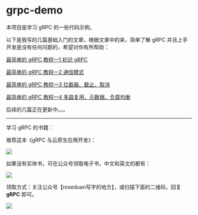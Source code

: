 # grpc-demo

本项目是学习 gRPC 的一些代码示例。

以下是我写的几篇基础入门的文章，根据文章中的来，简单了解 gRPC 并且上手开发是没有任何问题的，希望对你有所帮助：

[最简单的 gRPC 教程—1 初识 gRPC](https://zhuanlan.zhihu.com/p/359968500)

[最简单的 gRPC 教程—2 通信模式](https://zhuanlan.zhihu.com/p/360355222)

[最简单的 gRPC 教程—3 拦截器、截止、取消](https://zhuanlan.zhihu.com/p/361913816)

[最简单的 gRPC 教程—4 多路复用、元数据、负载均衡](https://zhuanlan.zhihu.com/p/364325400)

后续的几篇正在更新中。。。

***

学习 gRPC 的书籍：

推荐这本《gRPC 与云原生应用开发》：

![](https://github.com/roseduan/grpc-demo/blob/main/img/book_douban.png)

如果没有实体书，可在公众号领取电子书，中文和英文的都有：

![](https://github.com/roseduan/grpc-demo/blob/main/img/book.png)

领取方式：关注公众号【roseduan写字的地方】，或扫描下面的二维码，回复 **gRPC** 即可。

![](https://github.com/roseduan/grpc-demo/blob/main/img/wechat.png)

